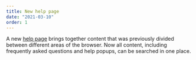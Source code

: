 ```yaml
---
title: New help page
date: "2021-03-10"
order: 1
---
```


A new [help page](https://gnomad.broadinstitute.org/help) brings together content that was previously divided between different areas of the browser. Now all content, including frequently asked questions and help popups, can be searched in one place.

<!-- end_excerpt -->
